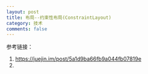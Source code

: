 ```yaml
---
layout: post
title: 布局--约束性布局(ConstraintLayout)
category: 技术
comments: false
---
```

 
参考链接：
1. <https://juejin.im/post/5a1d9ba66fb9a044fb07819e>
2. 
	
	
	
	
	
	
	
	
	
	
	